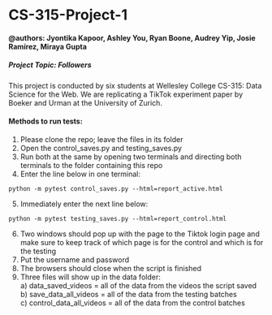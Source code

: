 # CS-315-Project-1
#### @authors: Jyontika Kapoor, Ashley You, Ryan Boone, Audrey Yip, Josie Ramírez, Miraya Gupta
##### Project Topic: Followers

This project is conducted by six students at Wellesley College CS-315: Data Science for the Web.
We are replicating a TikTok experiment paper by Boeker and Urman at the University of Zurich.

#### Methods to run tests:
1. Please clone the repo; leave the files in its folder
2. Open the control_saves.py and testing_saves.py
3. Run both at the same by opening two terminals and directing both terminals to the folder containing this repo
4. Enter the line below in one terminal:

```
python -m pytest control_saves.py --html=report_active.html
```
5. Immediately enter the next line below:

```
python -m pytest testing_saves.py --html=report_control.html

```
6. Two windows should pop up with the page to the Tiktok login page and make sure to keep track of which page is for the control and which is for the testing
7. Put the username and password
8. The browsers should close when the script is finished
9. Three files will show up in the data folder: <br />
       a) data_saved_videos = all of the data from the videos the script saved <br />
       b) save_data_all_videos = all of the data from the testing batches <br />
       c) control_data_all_videos = all of the data from the control batches <br />
